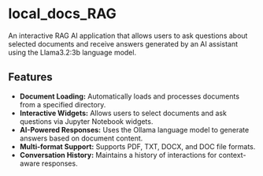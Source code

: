 # local_docs_RAG

An interactive RAG AI application that allows users to ask questions about selected documents and receive answers generated by an AI assistant using the Llama3.2:3b language model.


## Features

- **Document Loading:** Automatically loads and processes documents from a specified directory.
- **Interactive Widgets:** Allows users to select documents and ask questions via Jupyter Notebook widgets.
- **AI-Powered Responses:** Uses the Ollama language model to generate answers based on document content.
- **Multi-format Support:** Supports PDF, TXT, DOCX, and DOC file formats.
- **Conversation History:** Maintains a history of interactions for context-aware responses.









